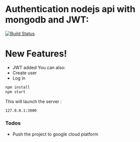 # Authentication nodejs api with mongodb and JWT:

[![Build Status](https://travis-ci.org/joemccann/dillinger.svg?branch=master)](https://travis-ci.org/joemccann/dillinger)
# New Features!

  - JWT added
You can also:
  - Create user
  - Log in

```sh
npm install
npm start
```
This will launch the server :

```sh
127.0.0.1:3000
```

### Todos

 - Push the project to google cloud platform
